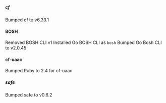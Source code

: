 
##### cf
Bumped cf to v6.33.1

#### BOSH
Removed BOSH CLI v1
Installed Go BOSH CLI as `bosh`
Bumped Go Bosh CLI to v2.0.45

#### cf-uaac
Bumped Ruby to 2.4 for cf-uaac

##### safe
Bumped safe to v0.6.2
